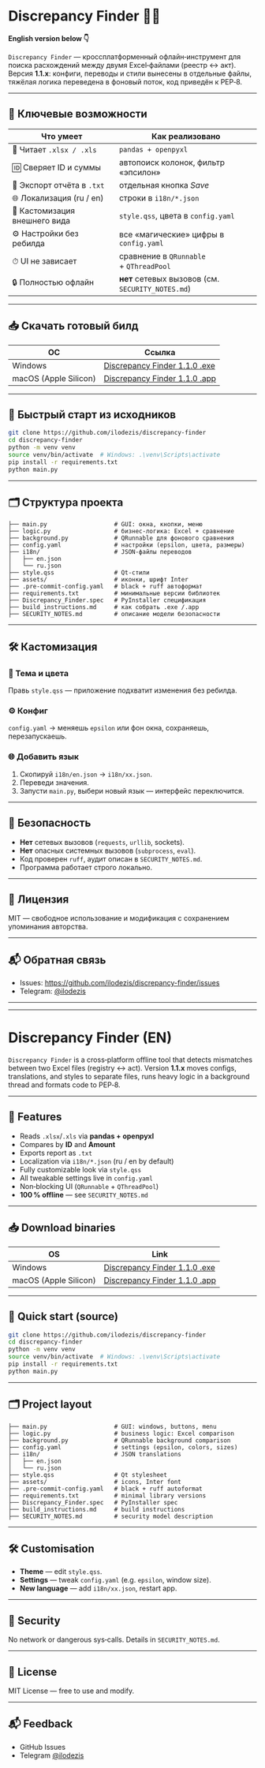 # Discrepancy Finder 🕵️‍♂️

**English version below 👇**

`Discrepancy Finder` — кроссплатформенный офлайн‑инструмент для поиска расхождений между двумя Excel‑файлами (реестр ↔ акт). Версия **1.1.x**: конфиги, переводы и стили вынесены в отдельные файлы, тяжёлая логика переведена в фоновый поток, код приведён к PEP‑8.

---

## 🔧 Ключевые возможности

| Что умеет | Как реализовано |
|-----------|-----------------|
| 📂 Читает `.xlsx / .xls` | `pandas + openpyxl` |
| 🆔 Сверяет ID и суммы | автопоиск колонок, фильтр «эпсилон» |
| 💾 Экспорт отчёта в `.txt` | отдельная кнопка *Save* |
| 🌐 Локализация (ru / en) | строки в `i18n/*.json` |
| 🎨 Кастомизация внешнего вида | `style.qss`, цвета в `config.yaml` |
| ⚙️ Настройки без ребилда | все «магические» цифры в `config.yaml` |
| ⏱ UI не зависает | сравнение в `QRunnable` + `QThreadPool` |
| 🔒 Полностью офлайн | **нет** сетевых вызовов (см. `SECURITY_NOTES.md`) |

---

## 📥 Скачать готовый билд

| ОС | Ссылка |
|----|--------|
| Windows | [Discrepancy Finder 1.1.0 .exe](https://github.com/ilodezis/discrepancy-finder/releases/tag/v1.1.0-mac) |
| macOS (Apple Silicon) | [Discrepancy Finder 1.1.0 .app](https://github.com/ilodezis/discrepancy-finder/releases/tag/v1.1.0-mac) |

---

## 🚀 Быстрый старт из исходников

```bash
git clone https://github.com/ilodezis/discrepancy-finder
cd discrepancy-finder
python -m venv venv
source venv/bin/activate  # Windows: .\venv\Scripts\activate
pip install -r requirements.txt
python main.py
```

---

## 🗂️ Структура проекта

```plaintext
├── main.py                   # GUI: окна, кнопки, меню
├── logic.py                  # бизнес‑логика: Excel + сравнение
├── background.py             # QRunnable для фонового сравнения
├── config.yaml               # настройки (epsilon, цвета, размеры)
├── i18n/                     # JSON‑файлы переводов
│   ├── en.json
│   └── ru.json
├── style.qss                 # Qt‑стили
├── assets/                   # иконки, шрифт Inter
├── .pre-commit-config.yaml   # black + ruff автоформат
├── requirements.txt          # минимальные версии библиотек
├── Discrepancy_Finder.spec   # PyInstaller спецификация
├── build_instructions.md     # как собрать .exe /.app
├── SECURITY_NOTES.md         # описание модели безопасности
```

---

## 🛠️ Кастомизация

### 🎨 Тема и цвета
Правь `style.qss` — приложение подхватит изменения без ребилда.

### ⚙️ Конфиг
`config.yaml` → меняешь `epsilon` или фон окна, сохраняешь, перезапускаешь.

### 🌐 Добавить язык
1. Скопируй `i18n/en.json` → `i18n/xx.json`.
2. Переведи значения.
3. Запусти `main.py`, выбери новый язык — интерфейс переключится.

---

## 🔐 Безопасность

* **Нет** сетевых вызовов (`requests`, `urllib`, sockets).
* **Нет** опасных системных вызовов (`subprocess`, `eval`).
* Код проверен `ruff`, аудит описан в `SECURITY_NOTES.md`.
* Программа работает строго локально.

---

## 📄 Лицензия

MIT — свободное использование и модификация с сохранением упоминания авторства.

---

## 📬 Обратная связь

* Issues: <https://github.com/ilodezis/discrepancy-finder/issues>
* Telegram: [@ilodezis](https://t.me/ilodezis)

---
---

# Discrepancy Finder (EN)

`Discrepancy Finder` is a cross‑platform offline tool that detects mismatches between two Excel files (registry ↔ act). Version **1.1.x** moves configs, translations, and styles to separate files, runs heavy logic in a background thread and formats code to PEP‑8.

---

## 🔧 Features

* Reads `.xlsx`/`.xls` via **pandas + openpyxl**
* Compares by **ID** and **Amount**
* Exports report as `.txt`
* Localization via `i18n/*.json` (ru / en by default)
* Fully customizable look via `style.qss`
* All tweakable settings live in `config.yaml`
* Non‑blocking UI (`QRunnable` + `QThreadPool`)
* **100 % offline** — see `SECURITY_NOTES.md`

---

## 📥 Download binaries

| OS | Link |
|----|------|
| Windows | [Discrepancy Finder 1.1.0 .exe](https://github.com/ilodezis/discrepancy-finder/releases/tag/v1.1.0-mac) |
| macOS (Apple Silicon) | [Discrepancy Finder 1.1.0 .app](https://github.com/ilodezis/discrepancy-finder/releases/tag/v1.1.0-mac) |

---

## 🚀 Quick start (source)

```bash
git clone https://github.com/ilodezis/discrepancy-finder
cd discrepancy-finder
python -m venv venv
source venv/bin/activate  # Windows: .\venv\Scripts\activate
pip install -r requirements.txt
python main.py
```

---

## 🗂️ Project layout

```plaintext
├── main.py                   # GUI: windows, buttons, menu
├── logic.py                  # business logic: Excel comparison
├── background.py             # QRunnable background comparison
├── config.yaml               # settings (epsilon, colors, sizes)
├── i18n/                     # JSON translations
│   ├── en.json
│   └── ru.json
├── style.qss                 # Qt stylesheet
├── assets/                   # icons, Inter font
├── .pre-commit-config.yaml   # black + ruff autoformat
├── requirements.txt          # minimal library versions
├── Discrepancy_Finder.spec   # PyInstaller spec
├── build_instructions.md     # build instructions
├── SECURITY_NOTES.md         # security model description
```

---

## 🛠️ Customisation
* **Theme** — edit `style.qss`.
* **Settings** — tweak `config.yaml` (e.g. `epsilon`, window size).
* **New language** — add `i18n/xx.json`, restart app.

---

## 🔐 Security
No network or dangerous sys‑calls. Details in `SECURITY_NOTES.md`.

---

## 📄 License
MIT License — free to use and modify.

---

## 📬 Feedback
* GitHub Issues
* Telegram [@ilodezis](https://t.me/ilodezis)
